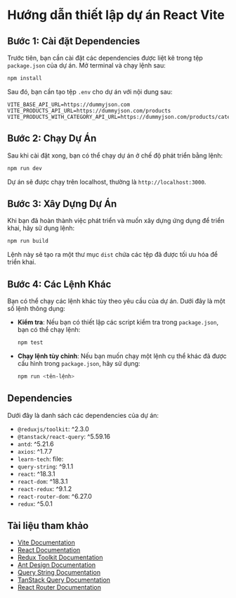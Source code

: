 
# Hướng dẫn thiết lập dự án React Vite

## Bước 1: Cài đặt Dependencies

Trước tiên, bạn cần cài đặt các dependencies được liệt kê trong tệp `package.json` của dự án. Mở terminal và chạy lệnh sau:

```bash
npm install
```

Sau đó, bạn cần tạo tệp `.env` cho dự án với nội dung sau:

```env
VITE_BASE_API_URL=https://dummyjson.com
VITE_PRODUCTS_API_URL=https://dummyjson.com/products
VITE_PRODUCTS_WITH_CATEGORY_API_URL=https://dummyjson.com/products/category
```

## Bước 2: Chạy Dự Án

Sau khi cài đặt xong, bạn có thể chạy dự án ở chế độ phát triển bằng lệnh:

```bash
npm run dev
```

Dự án sẽ được chạy trên localhost, thường là `http://localhost:3000`.

## Bước 3: Xây Dựng Dự Án

Khi bạn đã hoàn thành việc phát triển và muốn xây dựng ứng dụng để triển khai, hãy sử dụng lệnh:

```bash
npm run build
```

Lệnh này sẽ tạo ra một thư mục `dist` chứa các tệp đã được tối ưu hóa để triển khai.

## Bước 4: Các Lệnh Khác

Bạn có thể chạy các lệnh khác tùy theo yêu cầu của dự án. Dưới đây là một số lệnh thông dụng:

- **Kiểm tra**: Nếu bạn có thiết lập các script kiểm tra trong `package.json`, bạn có thể chạy lệnh:
  ```bash
  npm test
  ```

- **Chạy lệnh tùy chỉnh**: Nếu bạn muốn chạy một lệnh cụ thể khác đã được cấu hình trong `package.json`, hãy sử dụng:
  ```bash
  npm run <tên-lệnh>
  ```

## Dependencies

Dưới đây là danh sách các dependencies của dự án:

- `@reduxjs/toolkit`: ^2.3.0
- `@tanstack/react-query`: ^5.59.16
- `antd`: ^5.21.6
- `axios`: ^1.7.7
- `learn-tech`: file:
- `query-string`: ^9.1.1
- `react`: ^18.3.1
- `react-dom`: ^18.3.1
- `react-redux`: ^9.1.2
- `react-router-dom`: ^6.27.0
- `redux`: ^5.0.1

## Tài liệu tham khảo

- [Vite Documentation](https://vitejs.dev/guide/)
- [React Documentation](https://reactjs.org/docs/getting-started.html)
- [Redux Toolkit Documentation](https://redux-toolkit.js.org/introduction/getting-started)
- [Ant Design Documentation](https://ant.design/docs/react/introduce)
- [Query String Documentation](https://github.com/sindresorhus/query-string)
- [TanStack Query Documentation](https://tanstack.com/query/latest/docs/overview)
- [React Router Documentation](https://reactrouter.com/en/main/start/overview)
